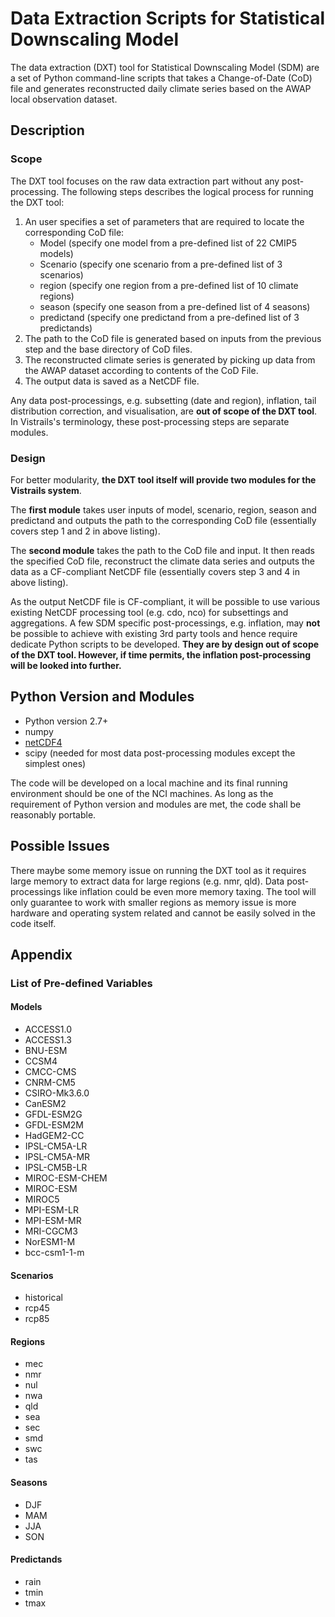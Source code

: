 # Data Extraction Scripts for Statistical Downscaling Model

The data extraction (DXT) tool for Statistical Downscaling Model (SDM) are a set
of Python command-line scripts that takes a Change-of-Date (CoD) file and
generates reconstructed daily climate series based on the AWAP local observation
dataset. 


## Description 
### Scope
The DXT tool focuses on the raw data extraction part without any
post-processing. The following steps describes the logical process for
running the DXT tool: 

1. An user specifies a set of parameters that are required to locate the corresponding
   CoD file:
    * Model (specify one model from a pre-defined list of 22 CMIP5 models)
    * Scenario (specify one scenario from a pre-defined list of 3 scenarios)
    * region (specify one region from a pre-defined list of 10 climate regions)
    * season (specify one season from a pre-defined list of 4 seasons)
    * predictand (specify one predictand from a pre-defined list of 3
      predictands)
2. The path to the CoD file is generated based on inputs from the previous
   step and the base directory of CoD files.
3. The reconstructed climate series is generated by picking up data from the
   AWAP dataset according to contents of the CoD File.
4. The output data is saved as a NetCDF file.

Any data post-processings, e.g. subsetting (date and region), inflation, tail
distribution correction, and visualisation, are **out of scope of the DXT
tool**. In Vistrails's terminology, these post-processing steps are separate
modules.

### Design
For better modularity, **the DXT tool itself will provide two modules for the
Vistrails system**. 

The **first module** takes user inputs of model, scenario, region, season and
predictand and outputs the path to the corresponding CoD file (essentially
covers step 1 and 2 in above listing).

The **second module** takes the path to the CoD file and input. It then reads
the specified CoD file, reconstruct the climate data series and outputs the data
as a CF-compliant NetCDF file (essentially covers step 3 and 4 in above
listing).

As the output NetCDF file is CF-compliant, it will be possible to use various
existing NetCDF processing tool (e.g. cdo, nco) for subsettings and
aggregations. A few SDM specific post-processings, e.g. inflation, may **not**
be possible to achieve with existing 3rd party tools and hence require dedicate
Python scripts to be developed. **They are by design out of scope of the DXT tool.
However, if time permits, the inflation post-processing will be looked into
further.**


## Python Version and Modules
* Python version 2.7+ 
* numpy 
* [netCDF4](http://netcdf4-python.googlecode.com/svn/trunk/docs/netCDF4-module.html)
* scipy (needed for most data post-processing modules except the simplest ones)

The code will be developed on a local machine and its final running environment
should be one of the NCI machines. As long as the requirement of Python version
and modules are met, the code shall be reasonably portable.


## Possible Issues
There maybe some memory issue on running the DXT tool as it requires large
memory to extract data for large regions (e.g. nmr, qld). Data post-processings
like inflation could be even more memory taxing. The tool will only guarantee to
work with smaller regions as memory issue is more hardware and operating system
related and cannot be easily solved in the code itself.


## Appendix
### List of Pre-defined Variables
#### Models
* ACCESS1.0
* ACCESS1.3
* BNU-ESM
* CCSM4
* CMCC-CMS
* CNRM-CM5
* CSIRO-Mk3.6.0
* CanESM2
* GFDL-ESM2G
* GFDL-ESM2M
* HadGEM2-CC
* IPSL-CM5A-LR
* IPSL-CM5A-MR
* IPSL-CM5B-LR
* MIROC-ESM-CHEM
* MIROC-ESM
* MIROC5
* MPI-ESM-LR
* MPI-ESM-MR
* MRI-CGCM3
* NorESM1-M
* bcc-csm1-1-m

#### Scenarios
* historical
* rcp45
* rcp85

#### Regions
* mec
* nmr
* nul
* nwa
* qld
* sea
* sec
* smd
* swc
* tas

#### Seasons
* DJF
* MAM
* JJA
* SON

#### Predictands
* rain
* tmin
* tmax

